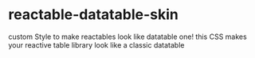 # reactable-datatable-skin
custom Style to make reactables look like datatable one!
this CSS makes your reactive table library look like a classic datatable

